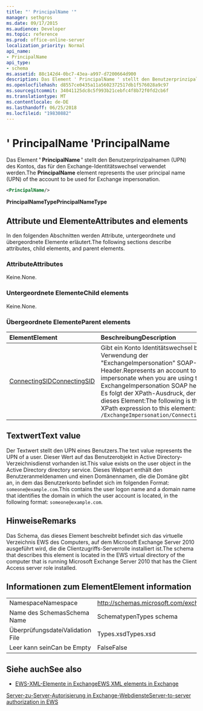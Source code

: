 ```yaml
---
title: "' PrincipalName '"
manager: sethgros
ms.date: 09/17/2015
ms.audience: Developer
ms.topic: reference
ms.prod: office-online-server
localization_priority: Normal
api_name:
- PrincipalName
api_type:
- schema
ms.assetid: 88c142d4-0bc7-43ea-a997-d7200664d900
description: Das Element ' PrincipalName ' stellt den Benutzerprinzipalnamen (UPN) des Kontos, das für den Exchange-Identitätswechsel verwendet werden.
ms.openlocfilehash: d8557ce0435a11a5602372517db1f576028a9c97
ms.sourcegitcommit: 34041125dc8c5f993b21cebfc4f8b72f0fd2cb6f
ms.translationtype: MT
ms.contentlocale: de-DE
ms.lasthandoff: 06/25/2018
ms.locfileid: "19830882"
---
```

# <a name="principalname"></a><span data-ttu-id="5610f-103">' PrincipalName '</span><span class="sxs-lookup"><span data-stu-id="5610f-103">PrincipalName</span></span>

<span data-ttu-id="5610f-104">Das Element **' PrincipalName '** stellt den Benutzerprinzipalnamen (UPN) des Kontos, das für den Exchange-Identitätswechsel verwendet werden.</span><span class="sxs-lookup"><span data-stu-id="5610f-104">The **PrincipalName** element represents the user principal name (UPN) of the account to be used for Exchange impersonation.</span></span> 
  
```xml
<PrincipalName/>
```

 <span data-ttu-id="5610f-105">**PrincipalNameType**</span><span class="sxs-lookup"><span data-stu-id="5610f-105">**PrincipalNameType**</span></span>
## <a name="attributes-and-elements"></a><span data-ttu-id="5610f-106">Attribute und Elemente</span><span class="sxs-lookup"><span data-stu-id="5610f-106">Attributes and elements</span></span>

<span data-ttu-id="5610f-107">In den folgenden Abschnitten werden Attribute, untergeordnete und übergeordnete Elemente erläutert.</span><span class="sxs-lookup"><span data-stu-id="5610f-107">The following sections describe attributes, child elements, and parent elements.</span></span>
  
### <a name="attributes"></a><span data-ttu-id="5610f-108">Attribute</span><span class="sxs-lookup"><span data-stu-id="5610f-108">Attributes</span></span>

<span data-ttu-id="5610f-109">Keine.</span><span class="sxs-lookup"><span data-stu-id="5610f-109">None.</span></span>
  
### <a name="child-elements"></a><span data-ttu-id="5610f-110">Untergeordnete Elemente</span><span class="sxs-lookup"><span data-stu-id="5610f-110">Child elements</span></span>

<span data-ttu-id="5610f-111">Keine.</span><span class="sxs-lookup"><span data-stu-id="5610f-111">None.</span></span>
  
### <a name="parent-elements"></a><span data-ttu-id="5610f-112">Übergeordnete Elemente</span><span class="sxs-lookup"><span data-stu-id="5610f-112">Parent elements</span></span>

|<span data-ttu-id="5610f-113">**Element**</span><span class="sxs-lookup"><span data-stu-id="5610f-113">**Element**</span></span>|<span data-ttu-id="5610f-114">**Beschreibung**</span><span class="sxs-lookup"><span data-stu-id="5610f-114">**Description**</span></span>|
|:-----|:-----|
|[<span data-ttu-id="5610f-115">ConnectingSID</span><span class="sxs-lookup"><span data-stu-id="5610f-115">ConnectingSID</span></span>](connectingsid.md) <br/> |<span data-ttu-id="5610f-116">Gibt ein Konto Identitätswechsel bei Verwendung der "ExchangeImpersonation" SOAP-Header.</span><span class="sxs-lookup"><span data-stu-id="5610f-116">Represents an account to impersonate when you are using the ExchangeImpersonation SOAP header.</span></span>  <br/> <span data-ttu-id="5610f-117">Es folgt der XPath-Ausdruck, der dieses Element:</span><span class="sxs-lookup"><span data-stu-id="5610f-117">The following is the XPath expression to this element:</span></span>  <br/>  `/ExchangeImpersonation/ConnectingSID` <br/> |
   
## <a name="text-value"></a><span data-ttu-id="5610f-118">Textwert</span><span class="sxs-lookup"><span data-stu-id="5610f-118">Text value</span></span>

<span data-ttu-id="5610f-119">Der Textwert stellt den UPN eines Benutzers.</span><span class="sxs-lookup"><span data-stu-id="5610f-119">The text value represents the UPN of a user.</span></span> <span data-ttu-id="5610f-120">Dieser Wert auf das Benutzerobjekt in Active Directory-Verzeichnisdienst vorhanden ist.</span><span class="sxs-lookup"><span data-stu-id="5610f-120">This value exists on the user object in the Active Directory directory service.</span></span> <span data-ttu-id="5610f-121">Dieses Webpart enthält den Benutzeranmeldenamen und einen Domänennamen, die die Domäne gibt an, in dem das Benutzerkonto befindet sich im folgenden Format: `someone@example.com`.</span><span class="sxs-lookup"><span data-stu-id="5610f-121">This contains the user logon name and a domain name that identifies the domain in which the user account is located, in the following format:  `someone@example.com`.</span></span>
  
## <a name="remarks"></a><span data-ttu-id="5610f-122">Hinweise</span><span class="sxs-lookup"><span data-stu-id="5610f-122">Remarks</span></span>

<span data-ttu-id="5610f-123">Das Schema, das dieses Element beschreibt befindet sich das virtuelle Verzeichnis EWS des Computers, auf dem Microsoft Exchange Server 2010 ausgeführt wird, die die Clientzugriffs-Serverrolle installiert ist.</span><span class="sxs-lookup"><span data-stu-id="5610f-123">The schema that describes this element is located in the EWS virtual directory of the computer that is running Microsoft Exchange Server 2010 that has the Client Access server role installed.</span></span>
  
## <a name="element-information"></a><span data-ttu-id="5610f-124">Informationen zum Element</span><span class="sxs-lookup"><span data-stu-id="5610f-124">Element information</span></span>

|||
|:-----|:-----|
|<span data-ttu-id="5610f-125">Namespace</span><span class="sxs-lookup"><span data-stu-id="5610f-125">Namespace</span></span>  <br/> |http://schemas.microsoft.com/exchange/services/2006/types  <br/> |
|<span data-ttu-id="5610f-126">Name des Schemas</span><span class="sxs-lookup"><span data-stu-id="5610f-126">Schema Name</span></span>  <br/> |<span data-ttu-id="5610f-127">Schematypen</span><span class="sxs-lookup"><span data-stu-id="5610f-127">Types schema</span></span>  <br/> |
|<span data-ttu-id="5610f-128">Überprüfungsdatei</span><span class="sxs-lookup"><span data-stu-id="5610f-128">Validation File</span></span>  <br/> |<span data-ttu-id="5610f-129">Types.xsd</span><span class="sxs-lookup"><span data-stu-id="5610f-129">Types.xsd</span></span>  <br/> |
|<span data-ttu-id="5610f-130">Leer kann sein</span><span class="sxs-lookup"><span data-stu-id="5610f-130">Can be Empty</span></span>  <br/> |<span data-ttu-id="5610f-131">False</span><span class="sxs-lookup"><span data-stu-id="5610f-131">False</span></span>  <br/> |
   
## <a name="see-also"></a><span data-ttu-id="5610f-132">Siehe auch</span><span class="sxs-lookup"><span data-stu-id="5610f-132">See also</span></span>



- [<span data-ttu-id="5610f-133">EWS-XML-Elemente in Exchange</span><span class="sxs-lookup"><span data-stu-id="5610f-133">EWS XML elements in Exchange</span></span>](ews-xml-elements-in-exchange.md)


[<span data-ttu-id="5610f-134">Server-zu-Server-Autorisierung in Exchange-Webdienste</span><span class="sxs-lookup"><span data-stu-id="5610f-134">Server-to-server authorization in EWS</span></span>](http://msdn.microsoft.com/library/f1610a20-672d-448b-8c00-5b0fbcaf31cb%28Office.15%29.aspx)

